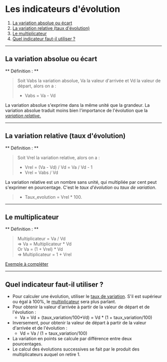 # Les indicateurs d'évolution

1. [La variation absolue ou écart](#/5/1)
2. [La variation relative (taux d'évolution)](#/5/2)
3. [Le multiplicateur](#/5/3)
4. [Quel indicateur faut-il utiliser ?](#/5/4)

----

## La variation absolue ou écart

** Définition : **
> Soit Vabs la variation absolue, Va la valeur d'arrivée et Vd la valeur de départ, alors on a :  
> - Vabs = Va - Vd

La variation absolue s'exprime dans la même unité que la grandeur.
La variation absolue traduit moins bien l'importance de l'évolution que la *[variation relative.](#/1/2)*  

----

## La variation relative (taux d'évolution)  

** Définition : **
> Soit Vrel la variation relative, alors on a :  
> - Vrel = (Va - Vd) / Vd = Va / Vd - 1  
> - Vrel = Vabs / Vd  

La variation relative est un nombre sans unité, qui multipliée par cent peut s'exprimer en pourcentage. C'est le *taux d'évolution* ou *taux de variation*.  

> - Taux_evolution = Vrel * 100.  

----

## Le multiplicateur  

** Définition : **  
> Multiplicateur = Va / Vd  
> => Va = Multiplicateur \* Vd  
> Or Va = (1 + Vrel) \* Vd  
> => Multiplicateur = 1 + Vrel  

[Exemple à compléter](exemple-a-completer.ods)  

----

## Quel indicateur faut-il utiliser ?  
- Pour calculer une évolution, utiliser le [taux de variation](#/1/2). S'il est supérieur ou égal à 100%, le [multiplicateur](#/1/3) sera plus parlant.  
- Pour obtenir la valeur d'arrivée à partir de la valeur de départ et de l'évolution :  
    - Va = Vd + (taux_variation/100\*Vd) = Vd \* (1 + taux_variation/100)  
- Inversement, pour obtenir la valeur de départ à partir de la valeur d'arrivée et de l'évolution :  
    - Vd = Va / (1 + taux_variation/100)  
- La variation en points se calcule par différence entre deux pourcentages.  
- Le calcul des évolutions successives se fait par le produit des multiplicateurs auquel on retire 1.  
